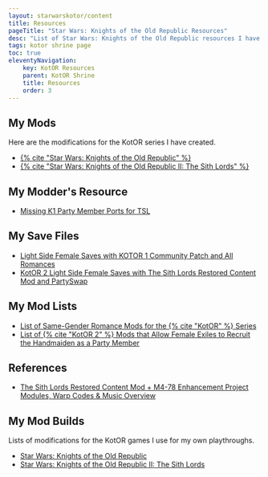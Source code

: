 ```yaml
---
layout: starwarskotor/content
title: Resources
pageTitle: "Star Wars: Knights of the Old Republic Resources"
desc: "List of Star Wars: Knights of the Old Republic resources I have created or compiled myself.."
tags: kotor shrine page
toc: true
eleventyNavigation:
    key: KotOR Resources
    parent: KotOR Shrine
    title: Resources
    order: 3
---
```


## My Mods
Here are the modifications for the KotOR series I have created.
* [{% cite "Star Wars: Knights of the Old Republic" %}](/projects/kotor1mods/)
* [{% cite "Star Wars: Knights of the Old Republic II: The Sith Lords" %}](/projects/kotor2mods/)

## My Modder's Resource
* [Missing K1 Party Member Ports for TSL](https://deadlystream.com/files/file/2249-missing-k1-party-member-ports-for-tsl-modders-resource/)

## My Save Files
* [Light Side Female Saves with KOTOR 1 Community Patch and All Romances](https://deadlystream.com/files/file/2180-light-side-female-saves-with-kotor-1-community-patch-and-all-romances/)
* [KotOR 2 Light Side Female Saves with The Sith Lords Restored Content Mod and PartySwap](https://deadlystream.com/files/file/2213-kotor-2-light-side-female-saves-with-tslrcm-and-partyswap/)

## My Mod Lists
* [List of Same-Gender Romance Mods for the {% cite "KotOR" %} Series](./kotor-same-gender-romance-mods)
* [List of {% cite "KotOR 2" %} Mods that Allow Female Exiles to Recruit the Handmaiden as a Party Member](./kotor2-female-exile-recruit-handmaiden-mods)

## References
* [The Sith Lords Restored Content Mod + M4-78 Enhancement Project Modules, Warp Codes & Music Overview](./tslrcm-m478ep-modules-music)

## My Mod Builds
Lists of modifications for the KotOR games I use for my own playthroughs.
* [Star Wars: Knights of the Old Republic](https://docs.google.com/document/d/1BTMJ1c-NOjU9q7qNftZac6jkOPluyucILglovcHtiaI/edit)
* [Star Wars: Knights of the Old Republic II: The Sith Lords](https://docs.google.com/document/d/15HbD-k-D8WHrp10IjIryAguhq7k2W94pkuGys7Z7xNM/edit)